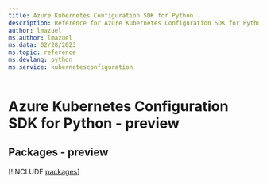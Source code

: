 ```yaml
---
title: Azure Kubernetes Configuration SDK for Python
description: Reference for Azure Kubernetes Configuration SDK for Python
author: lmazuel
ms.author: lmazuel
ms.data: 02/28/2023
ms.topic: reference
ms.devlang: python
ms.service: kubernetesconfiguration
---
```

# Azure Kubernetes Configuration SDK for Python - preview
## Packages - preview
[!INCLUDE [packages](kubernetes-configuration-index.md)]